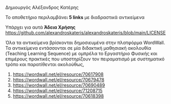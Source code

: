 Δημιουργός Αλέξανδρος Κατέρης

Το αποθετήριο περιλαμβάνει **5 links** με διαδραστικά αντικείμενα



Υπάρχει για αυτά **Άδεια Χρήσης** https://github.com/alexandroskateris/alexandroskateris/blob/main/LICENSE

Όλα τα αντικείμενα βρίσκονται δημοσιευμένα στην πλατφόρμα WordWall. Τα αντικείμενα εντάσσονται σε μία διδακτική μαθησιακή ακολουθία (Teaching Learning Sequence) με ομπρέλα το Εργαστήριο Φυσικής και επιμέρους πρακτικές που υποστηρίζουν τον πειραματισμό με συστηματικό τρόπο και παρατίθενται ακολούθως,

1.	https://wordwall.net/el/resource/70617908
2.	https://wordwall.net/el/resource/70679478
3.	https://wordwall.net/el/resource/70690489
4.	https://wordwall.net/el/resource/71208715
5.	https://wordwall.net/el/resource/70618398 




<!---
alexandroskateris/alexandroskateris is a ✨ special ✨ repository because its `README.md` (this file) appears on your GitHub profile.
You can click the Preview link to take a look at your changes.
--->
